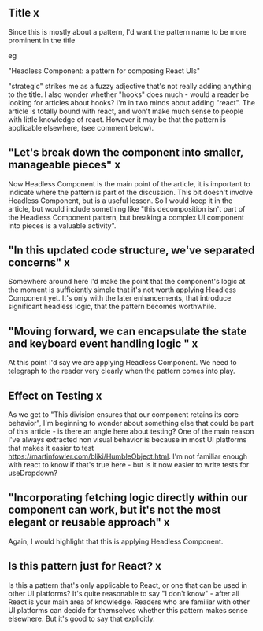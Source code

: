 ## Title x

Since this is mostly about a pattern, I'd want the pattern name to be more prominent in the title

eg

"Headless Component: a pattern for composing React UIs"

"strategic" strikes me as a fuzzy adjective that's not really adding anything to the title. I also wonder whether "hooks" does much - would a reader be looking for articles about hooks? I'm in two minds about adding "react". The article is totally bound with react, and won't make much sense to people with little knowledge of react. However it may be that the pattern is applicable elsewhere, (see comment below).

## "Let's break down the component into smaller, manageable pieces" x

Now Headless Component is the main point of the article, it is important to indicate where the pattern is part of the discussion. This bit doesn't involve Headless Component, but is a useful lesson. So I would keep it in the article, but would include something like "this decomposition isn't part of the Headless Component pattern, but breaking a complex UI component into pieces is a valuable activity".

## "In this updated code structure, we've separated concerns" x

Somewhere around here I'd make the point that the component's logic at the moment is sufficiently simple that it's not worth applying Headless Component yet. It's only with the later enhancements, that introduce significant headless logic, that the pattern becomes worthwhile.

## "Moving forward, we can encapsulate the state and keyboard event handling logic " x

At this point I'd say we are applying Headless Component. We need to telegraph to the reader very clearly when the pattern comes into play.

## Effect on Testing x

As we get to "This division ensures that our component retains its core behavior", I'm beginning to wonder about something else that could be part of this article - is there an angle here about testing? One of the main reason I've always extracted non visual behavior is because in most UI platforms that makes it easier to test <https://martinfowler.com/bliki/HumbleObject.html>. I'm not familiar enough with react to know if that's true here - but is it now easier to write tests for useDropdown?

## "Incorporating fetching logic directly within our component can work, but it's not the most elegant or reusable approach" x

Again, I would highlight that this is applying Headless Component.

## Is this pattern just for React? x

Is this a pattern that's only applicable to React, or one that can be used in other UI platforms? It's quite reasonable to say "I don't know" - after all React is your main area of knowledge. Readers who are familiar with other UI platforms can decide for themselves whether this pattern makes sense elsewhere. But it's good to say that explicitly.






